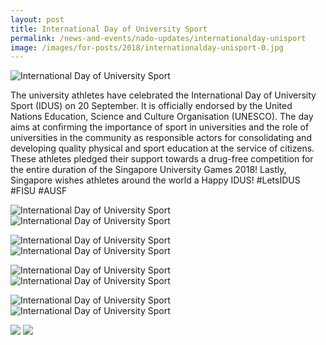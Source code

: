 ```yaml
---
layout: post
title: International Day of University Sport
permalink: /news-and-events/nado-updates/internationalday-unisport
image: /images/for-posts/2018/internationalday-unisport-0.jpg
---
```

![International Day of University Sport](/images/for-posts/2018/internationalday-unisport-0.jpg)

The university athletes have celebrated the International Day of University Sport (IDUS) on 20 September. It is officially endorsed by the United Nations Education, Science and Culture Organisation (UNESCO). The day aims at confirming the importance of sport in universities and the role of universities in the community as responsible actors for consolidating and developing quality physical and sport education at the service of citizens. These athletes pledged their support towards a drug-free competition for the entire duration of the Singapore University Games 2018! Lastly, Singapore wishes athletes around the world a Happy IDUS!  #LetsIDUS #FISU #AUSF

![International Day of University Sport](/images/for-posts/2018/internationalday-unisport-1.jpg)
![International Day of University Sport](/images/for-posts/2018/internationalday-unisport-2.jpg)

![International Day of University Sport](/images/for-posts/2018/internationalday-unisport-3.jpg)
![International Day of University Sport](/images/for-posts/2018/internationalday-unisport-4.jpg)

![International Day of University Sport](/images/for-posts/2018/internationalday-unisport-5.jpg)
![International Day of University Sport](/images/for-posts/2018/internationalday-unisport-6.jpg)

![International Day of University Sport](/images/for-posts/2018/internationalday-unisport-7.jpg)
![International Day of University Sport](/images/for-posts/2018/internationalday-unisport-8.jpg)

<img src="https://i.ibb.co/dDX6bn9/internationalday-unisport-1.jpg"> <img src="https://i.ibb.co/0t34jPx/internationalday-unisport-2.jpg">
